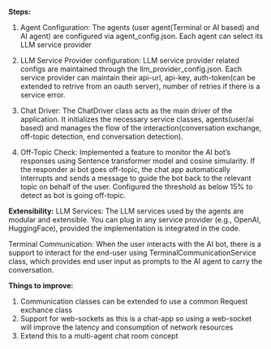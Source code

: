 **Steps:**
1. Agent Configuration:
    The agents (user agent(Terminal or AI based) and AI agent) are configured via agent_config.json. Each agent can select its LLM service provider

2. LLM Service Provider configuration:
   LLM service provider related configs are maintained through the llm_provider_config.json. Each service provider can maintain their api-url, api-key, auth-token(can be extended to retrive from an oauth server), number of retries if there is a service error.

3. Chat Driver:
   The ChatDriver class acts as the main driver of the application. It initializes the necessary service classes, agents(user/ai based) and manages the flow of the interaction(conversation exchange, off-topic detection, end conversation detection).

4. Off-Topic Check:
   Implemented a feature to monitor the AI bot’s responses using Sentence transformer model and cosine simularity. If the responder ai bot goes off-topic, the chat app automatically interrupts and sends a message to guide the bot back to the relevant topic on
   behalf of the user. Configured the threshold as below 15% to detect as bot is going off-topic.

**Extensibility:**
LLM Services:
The LLM services used by the agents are modular and extensible. You can plug in any service provider (e.g., OpenAI, HuggingFace), provided the implementation is integrated in the code.

Terminal Communication:
When the user interacts with the AI bot, there is a support to interact for the end-user using TerminalCommunicationService class, which provides end user input as prompts to the AI agent to carry the conversation.

**Things to improve:**
1. Communication classes can be extended to use a common Request exchance class
2. Support for web-sockets as this is a chat-app so using a web-socket will improve the latency and consumption of network resources
3. Extend this to a multi-agent chat room concept
